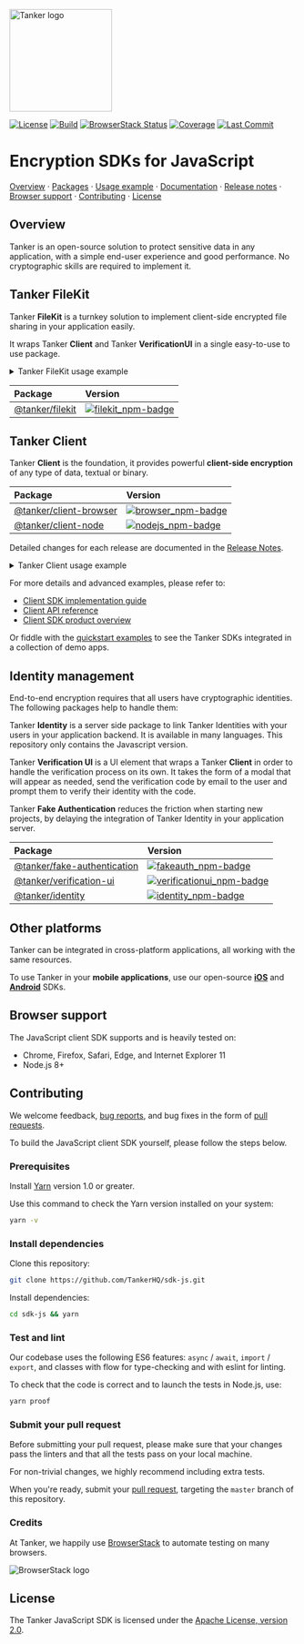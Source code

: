 [license-badge]: https://img.shields.io/badge/License-Apache%202.0-blue.svg
[license-link]: https://opensource.org/licenses/Apache-2.0

[travis-badge]: https://img.shields.io/travis/TankerHQ/sdk-js/master.svg?label=Build
[travis-link]: https://travis-ci.org/TankerHQ/sdk-js

[codecov-badge]: https://img.shields.io/codecov/c/github/TankerHQ/sdk-js.svg?label=Coverage
[codecov-link]: https://codecov.io/gh/TankerHQ/sdk-js

[browserstack-badge]: https://www.browserstack.com/automate/badge.svg?badge_key=emFtQUNqYi9od0o0OU5sLzNQcnNWeGg2aFNMaVIzdUVNQmZoUWRUWC9zYz0tLUVBNTZVTXQ5bGNmVlVMYXZPeUFZTHc9PQ==--ab4016ef79dd30d494dfdf6b09c7810219cae0e1
[browserstack-link]: https://www.browserstack.com/automate/public-build/emFtQUNqYi9od0o0OU5sLzNQcnNWeGg2aFNMaVIzdUVNQmZoUWRUWC9zYz0tLUVBNTZVTXQ5bGNmVlVMYXZPeUFZTHc9PQ==--ab4016ef79dd30d494dfdf6b09c7810219cae0e1

[last-commit-badge]: https://img.shields.io/github/last-commit/TankerHQ/sdk-js.svg?label=Last%20commit&logo=github
[last-commit-link]: https://github.com/TankerHQ/sdk-js/commits/master

[browser_npm-badge]: https://img.shields.io/npm/v/@tanker/client-browser.svg
[browser_npm-link]: https://npmjs.com/package/@tanker/client-browser

[nodejs_npm-badge]: https://img.shields.io/npm/v/@tanker/client-node.svg
[nodejs_npm-link]: https://npmjs.com/package/@tanker/client-node

[identity_npm-badge]: https://img.shields.io/npm/v/@tanker/identity.svg
[identity_npm-link]: https://npmjs.com/package/@tanker/identity

[fakeauth_npm-badge]: https://img.shields.io/npm/v/@tanker/fake-authentication.svg
[fakeauth_npm-link]: https://npmjs.com/package/@tanker/fake-authentication

[filekit_npm-badge]: https://img.shields.io/npm/v/@tanker/filekit.svg
[filekit_npm-link]: https://npmjs.com/package/@tanker/filekit

[verificationui_npm-badge]: https://img.shields.io/npm/v/@tanker/verification-ui.svg
[verificationui_npm-link]: https://npmjs.com/package/@tanker/verification-ui

<a href="#readme"><img src="./src/public/tanker.png" alt="Tanker logo" width="180" /></a>

[![License][license-badge]][license-link]
[![Build][travis-badge]][travis-link]
[![BrowserStack Status][browserstack-badge]][browserstack-link]
[![Coverage][codecov-badge]][codecov-link]
[![Last Commit][last-commit-badge]][last-commit-link]

# Encryption SDKs for JavaScript

[Overview](#overview) · [Packages](#packages) · [Usage example](#usage-example) · [Documentation](#documentation) · [Release notes](#release-notes) · [Browser support](#browser-support) · [Contributing](#contributing) · [License](#license)

## Overview

Tanker is an open-source solution to protect sensitive data in any application, with a simple end-user experience and good performance. No cryptographic skills are required to implement it.

## Tanker FileKit

Tanker **FileKit** is a turnkey solution to implement client-side encrypted file sharing in your application easily.

It wraps Tanker **Client** and Tanker **VerificationUI** in a single easy-to-use to use package.


<details><summary>Tanker FileKit usage example</summary>

This is a simple example using FileKit and Fake Authentication.

```javascript
import FileKit from '@tanker/filekit';
import FakeAuth from '@tanker/fake-authentication';

const fileKit = new FileKit({trustchainId: appId});
const FakeAuth = new FakeAuth(appId);

const email = 'roberta@scaffold.ia';
const { privateIdentity, privateProvisionalIdentity } = await FakeAuth.getPrivateIdentity(email);

// it starts a verification UI
await fileKit.start(email, privateIdentity, privateProvisionalIdentity);
// your FileKit is ready here


// upload
const resourceId = await fileKit.upload(file, {shareWithUsers, shareWithGroups});

// download
await fileKit.download(resourceId);
```

</details>

| Package | Version |
|:--------|:--------|
| [@tanker/filekit][filekit_npm-link]    | [![filekit_npm-badge]][filekit_npm-link]   |

## Tanker Client

Tanker **Client** is the foundation, it provides powerful **client-side encryption** of any type of data, textual or binary.

| Package | Version |
|:--------|:--------|
| [@tanker/client-browser][browser_npm-link] | [![browser_npm-badge]][browser_npm-link] |
| [@tanker/client-node][nodejs_npm-link]    | [![nodejs_npm-badge]][nodejs_npm-link]   |

Detailed changes for each release are documented in the [Release Notes](https://github.com/TankerHQ/sdk-js/releases).

<details><summary>Tanker Client usage example</summary>

The client SDK takes care of all the difficult cryptography in the background, leaving you with simple high-level APIs:

```javascript
import { Tanker } from '@tanker/client-browser';

// Init the isolated Tanker environment within your application
const tanker = new Tanker({ trustchainId: '...' });

// Start a session with the user's cryptographic identity
await tanker.start(aliceIdentity);

// Encrypt data and share it with separate recipients or groups
const encryptedMessage = await tanker.encrypt(
  "It's a secret to everybody",
  { shareWithUsers: [bobIdentity] }
);

// Decrypt data (or throw if not a legitimate recipient)
const message = await tanker.decrypt(encryptedMessage);
```

The client SDK automatically handles complex key exchanges, cryptographic operations, and identity verification for you.
</details>

For more details and advanced examples, please refer to:

* [Client SDK implementation guide](https://docs.tanker.io/latest/guide/basic-concepts/)
* [Client API reference](https://docs.tanker.io/latest/api/tanker/)
* [Client SDK product overview](https://tanker.io/product)

Or fiddle with the [quickstart examples](https://github.com/TankerHQ/quickstart-examples) to see the Tanker SDKs integrated in a collection of demo apps.


## Identity management

End-to-end encryption requires that all users have cryptographic identities. The following packages help to handle them:

Tanker **Identity** is a server side package to link Tanker Identities with your users in your application backend.
It is available in many languages. This repository only contains the Javascript version.

Tanker **Verification UI** is a UI element that wraps a Tanker **Client** in order to handle the verification process on its own. It takes the form of a modal that will appear as needed, send the verification code by email to the user and prompt them to verify their identity with the code.

Tanker **Fake Authentication** reduces the friction when starting new projects, by delaying the integration of Tanker Identity in your application server.

| Package | Version |
|:--------|:--------|
| [@tanker/fake-authentication][fakeauth_npm-link]    | [![fakeauth_npm-badge]][fakeauth_npm-link]   |
| [@tanker/verification-ui][verificationui_npm-link]    | [![verificationui_npm-badge]][verificationui_npm-link]   |
| [@tanker/identity][identity_npm-link]    | [![identity_npm-badge]][identity_npm-link]   |


## Other platforms

Tanker can be integrated in cross-platform applications, all working with the same resources.

To use Tanker in your **mobile applications**, use our open-source **[iOS](https://github.com/TankerHQ/sdk-ios)** and **[Android](https://github.com/TankerHQ/sdk-android)** SDKs.




## Browser support

The JavaScript client SDK supports and is heavily tested on:

* Chrome, Firefox, Safari, Edge, and Internet Explorer 11
* Node.js 8+

## Contributing

We welcome feedback, [bug reports](https://github.com/TankerHQ/sdk-js/issues), and bug fixes in the form of [pull requests](https://github.com/TankerHQ/sdk-js/pulls).

To build the JavaScript client SDK yourself, please follow the steps below.

### Prerequisites

Install [Yarn](https://yarnpkg.com/en/docs/install) version 1.0 or greater.

Use this command to check the Yarn version installed on your system:
```bash
yarn -v
```

### Install dependencies

Clone this repository:
```bash
git clone https://github.com/TankerHQ/sdk-js.git
```

Install dependencies:
```bash
cd sdk-js && yarn
```

### Test and lint

Our codebase uses the following ES6 features: `async` / `await`, `import` / `export`, and classes with flow for type-checking and with eslint for linting.

To check that the code is correct and to launch the tests in Node.js, use:

```bash
yarn proof
```

### Submit your pull request

Before submitting your pull request, please make sure that your changes pass the linters and that all the tests pass on your local machine.

For non-trivial changes, we highly recommend including extra tests.

When you're ready, submit your [pull request](https://github.com/TankerHQ/sdk-js/pulls), targeting the `master` branch of this repository.

### Credits

At Tanker, we happily use [BrowserStack](https://www.browserstack.com/) to automate testing on many browsers.

<img src="./src/public/browserstack.png" alt="BrowserStack logo">

## License

The Tanker JavaScript SDK is licensed under the [Apache License, version 2.0](http://www.apache.org/licenses/LICENSE-2.0).
